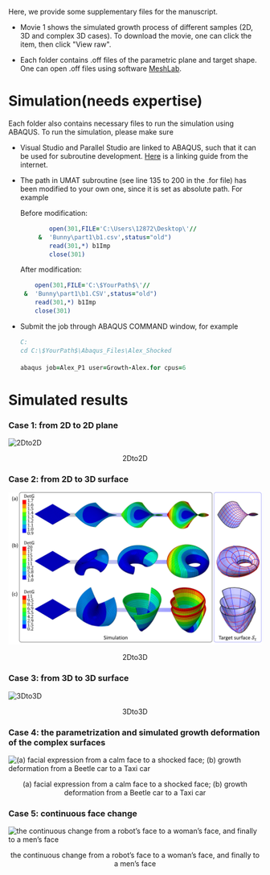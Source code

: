 Here, we provide some supplementary files for the manuscript. 

- Movie 1 shows the simulated growth process of different samples (2D, 3D and complex 3D cases). To download the movie, one can click the item, then click "View raw". 

- Each folder contains .off files of the parametric plane and target shape. One can open .off files using software [MeshLab](https://www.meshlab.net/). 



# Simulation(needs expertise)

Each folder also contains necessary files to run the simulation using ABAQUS. To run the simulation, please make sure 

- Visual Studio and Parallel Studio are linked to ABAQUS, such that it can be used for subroutine development. [Here](https://www.researchgate.net/publication/349991987_Linking_ABAQUS_20192020_and_Intel_oneAPI_Base_Toolkit_FORTRAN_Compiler) is a linking guide from the internet. 

- The path in UMAT subroutine (see line 135 to 200 in the .for file) has been modified to your own one, since it is set as absolute path. For example

  Before modification:

  ```fortran
          open(301,FILE='C:\Users\12872\Desktop\'//
       &  'Bunny\part1\b1.csv',status="old")
          read(301,*) b1Imp
          close(301)
  ```

  After modification:

  ```fortran
      open(301,FILE='C:\$YourPath$\'//
   &  'Bunny\part1\b1.CSV',status="old")
      read(301,*) b1Imp
      close(301)
  ```

- Submit the job through ABAQUS COMMAND window, for example

  ```fortran
  C:
  cd C:\$YourPath$\Abaqus_Files\Alex_Shocked
  
  abaqus job=Alex_P1 user=Growth-Alex.for cpus=6
  ```

# Simulated results

### Case 1: from 2D to 2D plane

![2Dto2D](https://github.com/Jeff97/General-shape-control-of-shell/blob/main/2Dto2D.jpg)
<center>2Dto2D</center>

### Case 2: from 2D to 3D surface

![2Dto3D](https://github.com/Jeff97/General-shape-control-of-shell/blob/main/2Dto3D.jpg)
<center>2Dto3D</center>

### Case 3: from 3D to 3D surface

![3Dto3D](https://github.com/Jeff97/General-shape-control-of-shell/blob/main/3Dto3D.jpg)
<center>3Dto3D</center>

### Case 4: the parametrization and simulated growth deformation of the complex surfaces

![(a) facial expression from a calm face to a shocked face; (b) growth deformation from a Beetle car to a Taxi car](https://github.com/Jeff97/General-shape-control-of-shell/blob/main/ComplexFace.jpg)
<center>(a) facial expression from a calm face to a shocked face; (b) growth deformation from a Beetle car to a Taxi car</center>

### Case 5: continuous face change

![the continuous change from a robot’s face to a woman’s face, and finally to a men’s face](https://github.com/Jeff97/General-shape-control-of-shell/blob/main/FaceChanging.jpg)
<center>the continuous change from a robot’s face to a woman’s face, and finally to a men’s face</center>
